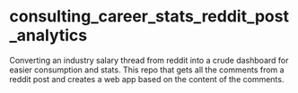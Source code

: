 # consulting_career_stats_reddit_post_analytics
Converting an industry salary thread from reddit into a crude dashboard for easier consumption and stats. This repo that gets all the comments from a reddit post and creates a web app based on the content of the comments. 
